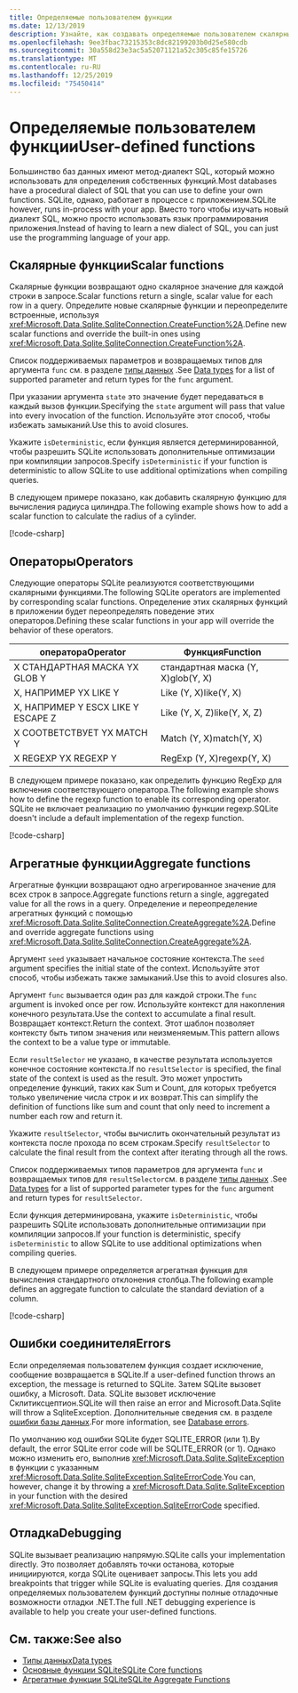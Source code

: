 ```yaml
---
title: Определяемые пользователем функции
ms.date: 12/13/2019
description: Узнайте, как создавать определяемые пользователем скалярные и агрегатные функции.
ms.openlocfilehash: 9ee3fbac73215353c8dc82199203b0d25e580cdb
ms.sourcegitcommit: 30a558d23e3ac5a52071121a52c305c85fe15726
ms.translationtype: MT
ms.contentlocale: ru-RU
ms.lasthandoff: 12/25/2019
ms.locfileid: "75450414"
---
```

# <a name="user-defined-functions"></a><span data-ttu-id="b66dc-103">Определяемые пользователем функции</span><span class="sxs-lookup"><span data-stu-id="b66dc-103">User-defined functions</span></span>

<span data-ttu-id="b66dc-104">Большинство баз данных имеют метод-диалект SQL, который можно использовать для определения собственных функций.</span><span class="sxs-lookup"><span data-stu-id="b66dc-104">Most databases have a procedural dialect of SQL that you can use to define your own functions.</span></span> <span data-ttu-id="b66dc-105">SQLite, однако, работает в процессе с приложением.</span><span class="sxs-lookup"><span data-stu-id="b66dc-105">SQLite however, runs in-process with your app.</span></span> <span data-ttu-id="b66dc-106">Вместо того чтобы изучать новый диалект SQL, можно просто использовать язык программирования приложения.</span><span class="sxs-lookup"><span data-stu-id="b66dc-106">Instead of having to learn a new dialect of SQL, you can just use the programming language of your app.</span></span>

## <a name="scalar-functions"></a><span data-ttu-id="b66dc-107">Скалярные функции</span><span class="sxs-lookup"><span data-stu-id="b66dc-107">Scalar functions</span></span>

<span data-ttu-id="b66dc-108">Скалярные функции возвращают одно скалярное значение для каждой строки в запросе.</span><span class="sxs-lookup"><span data-stu-id="b66dc-108">Scalar functions return a single, scalar value for each row in a query.</span></span> <span data-ttu-id="b66dc-109">Определите новые скалярные функции и переопределите встроенные, используя <xref:Microsoft.Data.Sqlite.SqliteConnection.CreateFunction%2A>.</span><span class="sxs-lookup"><span data-stu-id="b66dc-109">Define new scalar functions and override the built-in ones using <xref:Microsoft.Data.Sqlite.SqliteConnection.CreateFunction%2A>.</span></span>

<span data-ttu-id="b66dc-110">Список поддерживаемых параметров и возвращаемых типов для аргумента `func` см. в разделе [типы данных](types.md) .</span><span class="sxs-lookup"><span data-stu-id="b66dc-110">See [Data types](types.md) for a list of supported parameter and return types for the `func` argument.</span></span>

<span data-ttu-id="b66dc-111">При указании аргумента `state` это значение будет передаваться в каждый вызов функции.</span><span class="sxs-lookup"><span data-stu-id="b66dc-111">Specifying the `state` argument will pass that value into every invocation of the function.</span></span> <span data-ttu-id="b66dc-112">Используйте этот способ, чтобы избежать замыканий.</span><span class="sxs-lookup"><span data-stu-id="b66dc-112">Use this to avoid closures.</span></span>

<span data-ttu-id="b66dc-113">Укажите `isDeterministic`, если функция является детерминированной, чтобы разрешить SQLite использовать дополнительные оптимизации при компиляции запросов.</span><span class="sxs-lookup"><span data-stu-id="b66dc-113">Specify `isDeterministic` if your function is deterministic to allow SQLite to use additional optimizations when compiling queries.</span></span>

<span data-ttu-id="b66dc-114">В следующем примере показано, как добавить скалярную функцию для вычисления радиуса цилиндра.</span><span class="sxs-lookup"><span data-stu-id="b66dc-114">The following example shows how to add a scalar function to calculate the radius of a cylinder.</span></span>

[!code-csharp[](../../../../samples/snippets/standard/data/sqlite/ScalarFunctionSample/Program.cs?name=snippet_CreateFunction)]

## <a name="operators"></a><span data-ttu-id="b66dc-115">Операторы</span><span class="sxs-lookup"><span data-stu-id="b66dc-115">Operators</span></span>

<span data-ttu-id="b66dc-116">Следующие операторы SQLite реализуются соответствующими скалярными функциями.</span><span class="sxs-lookup"><span data-stu-id="b66dc-116">The following SQLite operators are implemented by corresponding scalar functions.</span></span> <span data-ttu-id="b66dc-117">Определение этих скалярных функций в приложении будет переопределять поведение этих операторов.</span><span class="sxs-lookup"><span data-stu-id="b66dc-117">Defining these scalar functions in your app will override the behavior of these operators.</span></span>

| <span data-ttu-id="b66dc-118">оператора</span><span class="sxs-lookup"><span data-stu-id="b66dc-118">Operator</span></span>          | <span data-ttu-id="b66dc-119">Функция</span><span class="sxs-lookup"><span data-stu-id="b66dc-119">Function</span></span>      |
| ----------------- | ------------- |
| <span data-ttu-id="b66dc-120">X СТАНДАРТНАЯ МАСКА Y</span><span class="sxs-lookup"><span data-stu-id="b66dc-120">X GLOB Y</span></span>          | <span data-ttu-id="b66dc-121">стандартная маска (Y, X)</span><span class="sxs-lookup"><span data-stu-id="b66dc-121">glob(Y, X)</span></span>    |
| <span data-ttu-id="b66dc-122">X, НАПРИМЕР Y</span><span class="sxs-lookup"><span data-stu-id="b66dc-122">X LIKE Y</span></span>          | <span data-ttu-id="b66dc-123">Like (Y, X)</span><span class="sxs-lookup"><span data-stu-id="b66dc-123">like(Y, X)</span></span>    |
| <span data-ttu-id="b66dc-124">X, НАПРИМЕР Y ESC</span><span class="sxs-lookup"><span data-stu-id="b66dc-124">X LIKE Y ESCAPE Z</span></span> | <span data-ttu-id="b66dc-125">Like (Y, X, Z)</span><span class="sxs-lookup"><span data-stu-id="b66dc-125">like(Y, X, Z)</span></span> |
| <span data-ttu-id="b66dc-126">X СООТВЕТСТВУЕТ Y</span><span class="sxs-lookup"><span data-stu-id="b66dc-126">X MATCH Y</span></span>         | <span data-ttu-id="b66dc-127">Match (Y, X)</span><span class="sxs-lookup"><span data-stu-id="b66dc-127">match(Y, X)</span></span>   |
| <span data-ttu-id="b66dc-128">X REGEXP Y</span><span class="sxs-lookup"><span data-stu-id="b66dc-128">X REGEXP Y</span></span>        | <span data-ttu-id="b66dc-129">RegExp (Y, X)</span><span class="sxs-lookup"><span data-stu-id="b66dc-129">regexp(Y, X)</span></span>  |

<span data-ttu-id="b66dc-130">В следующем примере показано, как определить функцию RegExp для включения соответствующего оператора.</span><span class="sxs-lookup"><span data-stu-id="b66dc-130">The following example shows how to define the regexp function to enable its corresponding operator.</span></span> <span data-ttu-id="b66dc-131">SQLite не включает реализацию по умолчанию функции regexp.</span><span class="sxs-lookup"><span data-stu-id="b66dc-131">SQLite doesn't include a default implementation of the regexp function.</span></span>

[!code-csharp[](../../../../samples/snippets/standard/data/sqlite/RegularExpressionSample/Program.cs?name=snippet_Regex)]

## <a name="aggregate-functions"></a><span data-ttu-id="b66dc-132">Агрегатные функции</span><span class="sxs-lookup"><span data-stu-id="b66dc-132">Aggregate functions</span></span>

<span data-ttu-id="b66dc-133">Агрегатные функции возвращают одно агрегированное значение для всех строк в запросе.</span><span class="sxs-lookup"><span data-stu-id="b66dc-133">Aggregate functions return a single, aggregated value for all the rows in a query.</span></span> <span data-ttu-id="b66dc-134">Определение и переопределение агрегатных функций с помощью <xref:Microsoft.Data.Sqlite.SqliteConnection.CreateAggregate%2A>.</span><span class="sxs-lookup"><span data-stu-id="b66dc-134">Define and override aggregate functions using <xref:Microsoft.Data.Sqlite.SqliteConnection.CreateAggregate%2A>.</span></span>

<span data-ttu-id="b66dc-135">Аргумент `seed` указывает начальное состояние контекста.</span><span class="sxs-lookup"><span data-stu-id="b66dc-135">The `seed` argument specifies the initial state of the context.</span></span> <span data-ttu-id="b66dc-136">Используйте этот способ, чтобы избежать также замыканий.</span><span class="sxs-lookup"><span data-stu-id="b66dc-136">Use this to avoid closures also.</span></span>

<span data-ttu-id="b66dc-137">Аргумент `func` вызывается один раз для каждой строки.</span><span class="sxs-lookup"><span data-stu-id="b66dc-137">The `func` argument is invoked once per row.</span></span> <span data-ttu-id="b66dc-138">Используйте контекст для накопления конечного результата.</span><span class="sxs-lookup"><span data-stu-id="b66dc-138">Use the context to accumulate a final result.</span></span> <span data-ttu-id="b66dc-139">Возвращает контекст.</span><span class="sxs-lookup"><span data-stu-id="b66dc-139">Return the context.</span></span> <span data-ttu-id="b66dc-140">Этот шаблон позволяет контексту быть типом значения или неизменяемым.</span><span class="sxs-lookup"><span data-stu-id="b66dc-140">This pattern allows the context to be a value type or immutable.</span></span>

<span data-ttu-id="b66dc-141">Если `resultSelector` не указано, в качестве результата используется конечное состояние контекста.</span><span class="sxs-lookup"><span data-stu-id="b66dc-141">If no `resultSelector` is specified, the final state of the context is used as the result.</span></span> <span data-ttu-id="b66dc-142">Это может упростить определение функций, таких как Sum и Count, для которых требуется только увеличение числа строк и их возврат.</span><span class="sxs-lookup"><span data-stu-id="b66dc-142">This can simplify the definition of functions like sum and count that only need to increment a number each row and return it.</span></span>

<span data-ttu-id="b66dc-143">Укажите `resultSelector`, чтобы вычислить окончательный результат из контекста после прохода по всем строкам.</span><span class="sxs-lookup"><span data-stu-id="b66dc-143">Specify `resultSelector` to calculate the final result from the context after iterating through all the rows.</span></span>

<span data-ttu-id="b66dc-144">Список поддерживаемых типов параметров для аргумента `func` и возвращаемых типов для `resultSelector`см. в разделе [типы данных](types.md) .</span><span class="sxs-lookup"><span data-stu-id="b66dc-144">See [Data types](types.md) for a list of supported parameter types for the `func` argument and return types for `resultSelector`.</span></span>

<span data-ttu-id="b66dc-145">Если функция детерминирована, укажите `isDeterministic`, чтобы разрешить SQLite использовать дополнительные оптимизации при компиляции запросов.</span><span class="sxs-lookup"><span data-stu-id="b66dc-145">If your function is deterministic, specify `isDeterministic` to allow SQLite to use additional optimizations when compiling queries.</span></span>

<span data-ttu-id="b66dc-146">В следующем примере определяется агрегатная функция для вычисления стандартного отклонения столбца.</span><span class="sxs-lookup"><span data-stu-id="b66dc-146">The following example defines an aggregate function to calculate the standard deviation of a column.</span></span>

[!code-csharp[](../../../../samples/snippets/standard/data/sqlite/AggregateFunctionSample/Program.cs?name=snippet_CreateAggregate)]

## <a name="errors"></a><span data-ttu-id="b66dc-147">Ошибки соединителя</span><span class="sxs-lookup"><span data-stu-id="b66dc-147">Errors</span></span>

<span data-ttu-id="b66dc-148">Если определяемая пользователем функция создает исключение, сообщение возвращается в SQLite.</span><span class="sxs-lookup"><span data-stu-id="b66dc-148">If a user-defined function throws an exception, the message is returned to SQLite.</span></span> <span data-ttu-id="b66dc-149">Затем SQLite вызовет ошибку, а Microsoft. Data. SQLite вызовет исключение Склитиксцептион.</span><span class="sxs-lookup"><span data-stu-id="b66dc-149">SQLite will then raise an error and Microsoft.Data.Sqlite will throw a SqliteException.</span></span> <span data-ttu-id="b66dc-150">Дополнительные сведения см. в разделе [ошибки базы данных](database-errors.md).</span><span class="sxs-lookup"><span data-stu-id="b66dc-150">For more information, see [Database errors](database-errors.md).</span></span>

<span data-ttu-id="b66dc-151">По умолчанию код ошибки SQLite будет SQLITE_ERROR (или 1).</span><span class="sxs-lookup"><span data-stu-id="b66dc-151">By default, the error SQLite error code will be SQLITE_ERROR (or 1).</span></span> <span data-ttu-id="b66dc-152">Однако можно изменить его, выполнив <xref:Microsoft.Data.Sqlite.SqliteException> в функции с указанным <xref:Microsoft.Data.Sqlite.SqliteException.SqliteErrorCode>.</span><span class="sxs-lookup"><span data-stu-id="b66dc-152">You can, however, change it by throwing a <xref:Microsoft.Data.Sqlite.SqliteException> in your function with the desired <xref:Microsoft.Data.Sqlite.SqliteException.SqliteErrorCode> specified.</span></span>

## <a name="debugging"></a><span data-ttu-id="b66dc-153">Отладка</span><span class="sxs-lookup"><span data-stu-id="b66dc-153">Debugging</span></span>

<span data-ttu-id="b66dc-154">SQLite вызывает реализацию напрямую.</span><span class="sxs-lookup"><span data-stu-id="b66dc-154">SQLite calls your implementation directly.</span></span> <span data-ttu-id="b66dc-155">Это позволяет добавлять точки останова, которые инициируются, когда SQLite оценивает запросы.</span><span class="sxs-lookup"><span data-stu-id="b66dc-155">This lets you add breakpoints that trigger while SQLite is evaluating queries.</span></span> <span data-ttu-id="b66dc-156">Для создания определяемых пользователем функций доступны полные отладочные возможности отладки .NET.</span><span class="sxs-lookup"><span data-stu-id="b66dc-156">The full .NET debugging experience is available to help you create your user-defined functions.</span></span>

## <a name="see-also"></a><span data-ttu-id="b66dc-157">См. также:</span><span class="sxs-lookup"><span data-stu-id="b66dc-157">See also</span></span>

* [<span data-ttu-id="b66dc-158">Типы данных</span><span class="sxs-lookup"><span data-stu-id="b66dc-158">Data types</span></span>](types.md)
* [<span data-ttu-id="b66dc-159">Основные функции SQLite</span><span class="sxs-lookup"><span data-stu-id="b66dc-159">SQLite Core functions</span></span>](https://www.sqlite.org/lang_corefunc.html)
* [<span data-ttu-id="b66dc-160">Агрегатные функции SQLite</span><span class="sxs-lookup"><span data-stu-id="b66dc-160">SQLite Aggregate Functions</span></span>](https://www.sqlite.org/lang_aggfunc.html)
